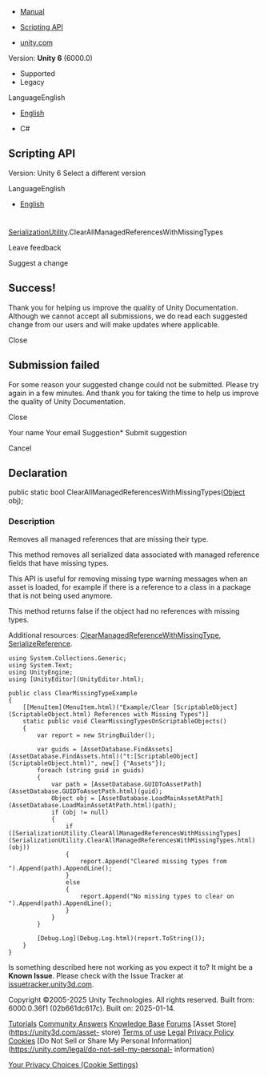 [ ]()

  * [Manual](../Manual/index.html)
  * [Scripting API](../ScriptReference/index.html)

  * [unity.com](https://unity.com/)

Version: **Unity 6** (6000.0)

  * Supported
  * Legacy

LanguageEnglish

  * [English]()

  * C#

[ ](https://docs.unity3d.com)

## Scripting API

Version: Unity 6 Select a different version

LanguageEnglish

  * [English]()

#
[SerializationUtility](SerializationUtility.html).ClearAllManagedReferencesWithMissingTypes

Leave feedback

Suggest a change

## Success!

Thank you for helping us improve the quality of Unity Documentation. Although
we cannot accept all submissions, we do read each suggested change from our
users and will make updates where applicable.

Close

## Submission failed

For some reason your suggested change could not be submitted. Please <a>try
again</a> in a few minutes. And thank you for taking the time to help us
improve the quality of Unity Documentation.

Close

Your name Your email Suggestion* Submit suggestion

Cancel

[ ]()

## Declaration

public static bool
ClearAllManagedReferencesWithMissingTypes([Object](Object.html) obj);

### Description

Removes all managed references that are missing their type.

This method removes all serialized data associated with managed reference
fields that have missing types.  
  
This API is useful for removing missing type warning messages when an asset is
loaded, for example if there is a reference to a class in a package that is
not being used anymore.  
  
This method returns false if the object had no references with missing types.  
  
Additional resources:
[ClearManagedReferenceWithMissingType](SerializationUtility.ClearManagedReferenceWithMissingType.html),
[SerializeReference](SerializeReference.html).

    
    
    using System.Collections.Generic;
    using System.Text;
    using UnityEngine;
    using [UnityEditor](UnityEditor.html);  
      
    public class ClearMissingTypeExample
    {
        [[MenuItem](MenuItem.html)("Example/Clear [ScriptableObject](ScriptableObject.html) References with Missing Types")]
        static public void ClearMissingTypesOnScriptableObjects()
        {
            var report = new StringBuilder();  
      
            var guids = [AssetDatabase.FindAssets](AssetDatabase.FindAssets.html)("t:[ScriptableObject](ScriptableObject.html)", new[] {"Assets"});
            foreach (string guid in guids)
            {
                var path = [AssetDatabase.GUIDToAssetPath](AssetDatabase.GUIDToAssetPath.html)(guid);
                Object obj = [AssetDatabase.LoadMainAssetAtPath](AssetDatabase.LoadMainAssetAtPath.html)(path);
                if (obj != null)
                {
                    if ([SerializationUtility.ClearAllManagedReferencesWithMissingTypes](SerializationUtility.ClearAllManagedReferencesWithMissingTypes.html)(obj))
                    {
                        report.Append("Cleared missing types from ").Append(path).AppendLine();
                    }
                    else
                    {
                        report.Append("No missing types to clear on ").Append(path).AppendLine();
                    }
                }
            }  
      
            [Debug.Log](Debug.Log.html)(report.ToString());
        }
    }
    

Is something described here not working as you expect it to? It might be a
**Known Issue**. Please check with the Issue Tracker at
[issuetracker.unity3d.com](https://issuetracker.unity3d.com).

Copyright ©2005-2025 Unity Technologies. All rights reserved. Built from:
6000.0.36f1 (02b661dc617c). Built on: 2025-01-14.

[Tutorials](https://unity3d.com/learn) [Community
Answers](https://answers.unity3d.com) [Knowledge
Base](https://support.unity3d.com/hc/en-us)
[Forums](https://forum.unity3d.com) [Asset Store](https://unity3d.com/asset-
store) [Terms of use](https://docs.unity3d.com/Manual/TermsOfUse.html)
[Legal](https://unity.com/legal) [Privacy
Policy](https://unity.com/legal/privacy-policy)
[Cookies](https://unity.com/legal/cookie-policy) [Do Not Sell or Share My
Personal Information](https://unity.com/legal/do-not-sell-my-personal-
information)

[Your Privacy Choices (Cookie Settings)](javascript:void\(0\);)

